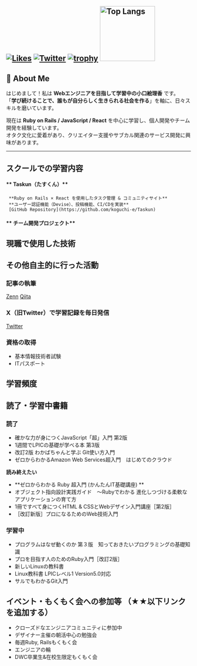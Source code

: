 [![Likes](https://badgen.org/img/zenn/eliri/likes?style=plastic)](https://zenn.dev/eliri)
[![Twitter](https://img.shields.io/badge/--FFFFFF?style=social&logo=twitter&label=Follow%20{___eliri})](https://twitter.com/{___eliri})
[![trophy](https://github-profile-trophy.vercel.app/?username=ryo-ma)](https://github.com/koguchi-e/github-profile-trophy)
<img alt="Top Langs" height="150px" src="https://github-readme-stats.vercel.app/api/top-langs/?username=koguchi-e&layout=compact&count_private=true&show_icons=true&theme=tokyonight" />
---

## **👋 About Me**  
はじめまして！私は **Webエンジニアを目指して学習中の小口絵理香** です。  
「**学び続けることで、誰もが自分らしく生きられる社会を作る**」を軸に、日々スキルを磨いています。  

現在は **Ruby on Rails / JavaScript / React** を中心に学習し、個人開発やチーム開発を経験しています。  
オタク文化に愛着があり、クリエイター支援やサブカル関連のサービス開発に興味があります。  

---

## スクールでの学習内容


#### ** Taskun（たすくん）**  
     **Ruby on Rails × React を使用したタスク管理 & コミュニティサイト**  
     **ユーザー認証機能（Devise）、投稿機能、CI/CDを実装**  
     [GitHub Repository](https://github.com/koguchi-e/Taskun)  

#### ** チーム開発プロジェクト**  

## 現職で使用した技術

## その他自主的に行った活動
### 記事の執筆 
[Zenn](https://zenn.dev/eliri) 
[Qiita](https://qiita.com/___Eliri)  

### X（旧Twitter）で学習記録を毎日発信  
[Twitter](https://x.com/___eliri)  

### 資格の取得
- 基本情報技術者試験
- ITパスポート

## 学習頻度


## 読了・学習中書籍
### 読了
- 確かな力が身につくJavaScript「超」入門 第2版
- 1週間でLPICの基礎が学べる本 第3版
- 改訂2版 わかばちゃんと学ぶ Git使い方入門
- ゼロからわかるAmazon Web Services超入門　はじめてのクラウド　

**読み終えたい**
- **ゼロからわかる Ruby 超入門 (かんたんIT基礎講座) **
- オブジェクト指向設計実践ガイド　～Rubyでわかる 進化しつづける柔軟なアプリケーションの育て方
- 1冊ですべて身につくHTML & CSSとWebデザイン入門講座［第2版］
- ［改訂新版］プロになるためのWeb技術入門

### 学習中
- プログラムはなぜ動くのか 第３版　知っておきたいプログラミングの基礎知識
- プロを目指す人のためのRuby入門［改訂2版］
- 新しいLinuxの教科書
- Linux教科書 LPICレベル1 Version5.0対応
- サルでもわかるGit入門

## イベント・もくもく会への参加等 （★★以下リンクを追加する）
- クローズドなエンジニアコミュニティに参加中
- デザイナー主催の朝活中心の勉強会
- 毎週Ruby, Railsもくもく会
- エンジニアの輪
- DWC卒業生&在校生限定もくもく会


